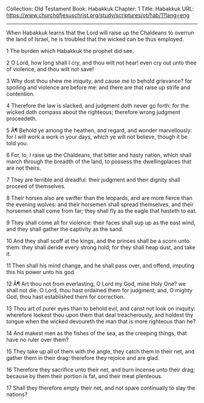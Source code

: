 Collection: Old Testament
Book: Habakkuk
Chapter: 1
Title: Habakkuk
URL: https://www.churchofjesuschrist.org/study/scriptures/ot/hab/1?lang=eng

---

When Habakkuk learns that the Lord will raise up the Chaldeans to overrun the land of Israel, he is troubled that the wicked can be thus employed.

1 The burden which Habakkuk the prophet did see.

2 O Lord, how long shall I cry, and thou wilt not hear! even cry out unto thee of violence, and thou wilt not save!

3 Why dost thou shew me iniquity, and cause me to behold grievance? for spoiling and violence are before me: and there are that raise up strife and contention.

4 Therefore the law is slacked, and judgment doth never go forth: for the wicked doth compass about the righteous; therefore wrong judgment proceedeth.

5 Â¶ Behold ye among the heathen, and regard, and wonder marvellously: for I will work a work in your days, which ye will not believe, though it be told you.

6 For, lo, I raise up the Chaldeans, that bitter and hasty nation, which shall march through the breadth of the land, to possess the dwellingplaces that are not theirs.

7 They are terrible and dreadful: their judgment and their dignity shall proceed of themselves.

8 Their horses also are swifter than the leopards, and are more fierce than the evening wolves: and their horsemen shall spread themselves, and their horsemen shall come from far; they shall fly as the eagle that hasteth to eat.

9 They shall come all for violence: their faces shall sup up as the east wind, and they shall gather the captivity as the sand.

10 And they shall scoff at the kings, and the princes shall be a scorn unto them: they shall deride every strong hold; for they shall heap dust, and take it.

11 Then shall his mind change, and he shall pass over, and offend, imputing this his power unto his god.

12 Â¶ Art thou not from everlasting, O Lord my God, mine Holy One? we shall not die. O Lord, thou hast ordained them for judgment; and, O mighty God, thou hast established them for correction.

13 Thou art of purer eyes than to behold evil, and canst not look on iniquity: wherefore lookest thou upon them that deal treacherously, and holdest thy tongue when the wicked devoureth the man that is more righteous than he?

14 And makest men as the fishes of the sea, as the creeping things, that have no ruler over them?

15 They take up all of them with the angle, they catch them in their net, and gather them in their drag: therefore they rejoice and are glad.

16 Therefore they sacrifice unto their net, and burn incense unto their drag; because by them their portion is fat, and their meat plenteous.

17 Shall they therefore empty their net, and not spare continually to slay the nations?
